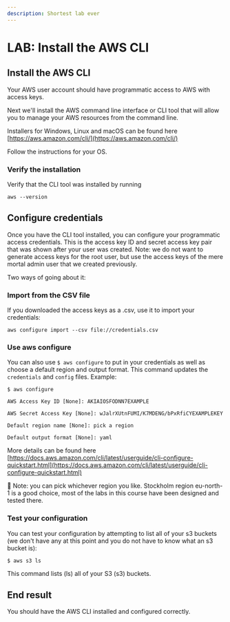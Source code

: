 ```yaml
---
description: Shortest lab ever
---
```


# LAB: Install the AWS CLI

## Install the AWS CLI&#x20;

Your AWS user account should have programmatic access to AWS with access keys.

Next we'll install the AWS command line interface or CLI tool that will allow you to manage your AWS resources from the command line.

Installers for Windows, Linux and macOS can be found here [https://aws.amazon.com/cli/](https://aws.amazon.com/cli/)

Follow the instructions for your OS.&#x20;

### Verify the installation

Verify that the CLI tool was installed by running&#x20;

`aws --version`&#x20;

## Configure credentials&#x20;

Once you have the CLI tool installed, you can configure your programmatic access credentials. This is the access key ID and secret access key pair that was shown after your user was created. Note: we do not want to generate access keys for the root user, but use the access keys of the mere mortal admin user that we created previously.

Two ways of going about it:

### Import from the CSV file

If you downloaded the access keys as a .csv, use it to import your credentials:

`aws configure import --csv file://credentials.csv`

### Use aws configure&#x20;

You can also use `$ aws configure` to put in your credentials as well as choose a default region and output format. This command updates the `credentials` and `config` files. Example:

`$ aws configure`&#x20;

`AWS Access Key ID [None]: AKIAIOSFODNN7EXAMPLE`

`AWS Secret Access Key [None]: wJalrXUtnFUMI/K7MDENG/bPxRfiCYEXAMPLEKEY`&#x20;

`Default region name [None]: pick a region`

`Default output format [None]: yaml`

More details can be found here [https://docs.aws.amazon.com/cli/latest/userguide/cli-configure-quickstart.html](https://docs.aws.amazon.com/cli/latest/userguide/cli-configure-quickstart.html)

🎯 Note: you can pick whichever region you like. Stockholm region eu-north-1 is a good choice, most of the labs in this course have been designed and tested there.&#x20;

### Test your configuration

You can test your configuration by attempting to list all of your s3 buckets (we don't have any at this point and you do not have to know what an s3 bucket is):

`$ aws s3 ls`

This command lists (ls) all of your S3 (s3) buckets.&#x20;

## End result

You should have the AWS CLI installed and configured correctly.&#x20;
